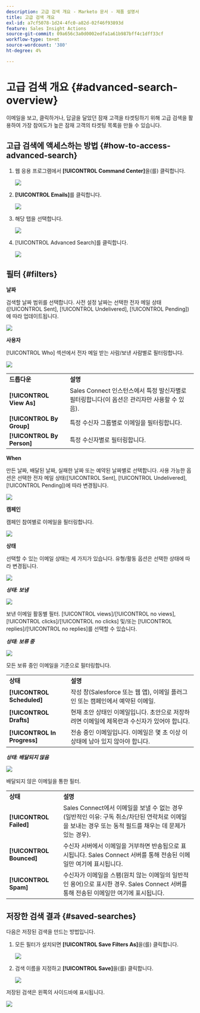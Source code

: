 ```yaml
---
description: 고급 검색 개요 - Marketo 문서 - 제품 설명서
title: 고급 검색 개요
exl-id: a7cf5078-1d24-4fc0-a82d-02f46f93893d
feature: Sales Insight Actions
source-git-commit: 09a656c3a0d0002edfa1a61b987bff4c1dff33cf
workflow-type: tm+mt
source-wordcount: '380'
ht-degree: 4%

---
```


# 고급 검색 개요 {#advanced-search-overview}

이메일을 보고, 클릭하거나, 답글을 달았던 잠재 고객을 타겟팅하기 위해 고급 검색을 활용하여 가장 참여도가 높은 잠재 고객의 타겟팅 목록을 만들 수 있습니다.

## 고급 검색에 액세스하는 방법 {#how-to-access-advanced-search}

1. 웹 응용 프로그램에서 **[!UICONTROL Command Center]**&#x200B;을(를) 클릭합니다.

   ![](assets/advanced-search-overview-1.png)

1. **[!UICONTROL Emails]**&#x200B;를 클릭합니다.

   ![](assets/advanced-search-overview-2.png)

1. 해당 탭을 선택합니다.

   ![](assets/advanced-search-overview-3.png)

1. [!UICONTROL Advanced Search]를 클릭합니다.

   ![](assets/advanced-search-overview-4.png)

## 필터 {#filters}

**날짜**

검색할 날짜 범위를 선택합니다. 사전 설정 날짜는 선택한 전자 메일 상태([!UICONTROL Sent], [!UICONTROL Undelivered], [!UICONTROL Pending])에 따라 업데이트됩니다.

![](assets/advanced-search-overview-5.png)

**사용자**

[!UICONTROL Who] 섹션에서 전자 메일 받는 사람/보낸 사람별로 필터링합니다.

![](assets/advanced-search-overview-6.png)

<table>
 <tr>
  <td><strong>드롭다운</strong></td>
  <td><strong>설명</strong></td>
 </tr>
 <tr>
  <td><strong>[!UICONTROL View As]</strong></td>
  <td>Sales Connect 인스턴스에서 특정 발신자별로 필터링합니다(이 옵션은 관리자만 사용할 수 있음).</td>
 </tr>
 <tr>
  <td><strong>[!UICONTROL By Group]</strong></td>
  <td>특정 수신자 그룹별로 이메일을 필터링합니다.</td>
 </tr>
 <tr>
  <td><strong>[!UICONTROL By Person]</strong></td>
  <td>특정 수신자별로 필터링합니다.</td>
 </tr>
</table>

**When**

만든 날짜, 배달된 날짜, 실패한 날짜 또는 예약된 날짜별로 선택합니다. 사용 가능한 옵션은 선택한 전자 메일 상태([!UICONTROL Sent], [!UICONTROL Undelivered], [!UICONTROL Pending])에 따라 변경됩니다.

![](assets/advanced-search-overview-7.png)

**캠페인**

캠페인 참여별로 이메일을 필터링합니다.

![](assets/advanced-search-overview-8.png)

**상태**

선택할 수 있는 이메일 상태는 세 가지가 있습니다. 유형/활동 옵션은 선택한 상태에 따라 변경됩니다.

![](assets/advanced-search-overview-9.png)

_**상태: 보냄**_

![](assets/advanced-search-overview-10.png)

보낸 이메일 활동별 필터. [!UICONTROL views]/[!UICONTROL no views], [!UICONTROL clicks]/[!UICONTROL no clicks] 및/또는 [!UICONTROL replies]/[!UICONTROL no replies]를 선택할 수 있습니다.

_**상태: 보류 중**_

![](assets/advanced-search-overview-11.png)

모든 보류 중인 이메일을 기준으로 필터링합니다.

<table>
 <tr>
  <td><strong>상태</strong></td>
  <td><strong>설명</strong></td>
 </tr>
 <tr>
  <td><strong>[!UICONTROL Scheduled]</strong></td>
  <td>작성 창(Salesforce 또는 웹 앱), 이메일 플러그인 또는 캠페인에서 예약된 이메일.</td>
 </tr>
 <tr>
  <td><strong>[!UICONTROL Drafts]</strong></td>
  <td>현재 초안 상태인 이메일입니다. 초안으로 저장하려면 이메일에 제목란과 수신자가 있어야 합니다.</td>
 </tr>
 <tr>
  <td><strong>[!UICONTROL In Progress]</strong></td>
  <td>전송 중인 이메일입니다. 이메일은 몇 초 이상 이 상태에 남아 있지 않아야 합니다.</td>
 </tr>
</table>

_**상태: 배달되지 않음**_

![](assets/advanced-search-overview-12.png)

배달되지 않은 이메일을 통한 필터.

<table>
 <tr>
  <td><strong>상태</strong></td>
  <td><strong>설명</strong></td>
 </tr>
 <tr>
  <td><strong>[!UICONTROL Failed]</strong></td>
  <td>Sales Connect에서 이메일을 보낼 수 없는 경우(일반적인 이유: 구독 취소/차단된 연락처로 이메일을 보내는 경우 또는 동적 필드를 채우는 데 문제가 있는 경우).</td>
 </tr>
 <tr>
  <td><strong>[!UICONTROL Bounced]</strong></td>
  <td>수신자 서버에서 이메일을 거부하면 반송됨으로 표시됩니다. Sales Connect 서버를 통해 전송된 이메일만 여기에 표시됩니다.</td>
 </tr>
 <tr>
  <td><strong>[!UICONTROL Spam]</strong></td>
  <td>수신자가 이메일을 스팸(원치 않는 이메일의 일반적인 용어)으로 표시한 경우. Sales Connect 서버를 통해 전송된 이메일만 여기에 표시됩니다.</td>
 </tr>
</table>

## 저장한 검색 결과 {#saved-searches}

다음은 저장된 검색을 만드는 방법입니다.

1. 모든 필터가 설치되면 **[!UICONTROL Save Filters As]**&#x200B;을(를) 클릭합니다.

   ![](assets/advanced-search-overview-13.png)

1. 검색 이름을 지정하고 **[!UICONTROL Save]**&#x200B;을(를) 클릭합니다.

   ![](assets/advanced-search-overview-14.png)

저장된 검색은 왼쪽의 사이드바에 표시됩니다.

![](assets/advanced-search-overview-15.png)
